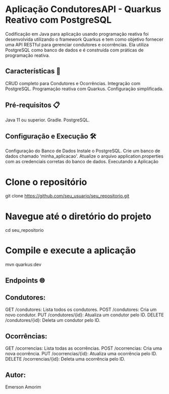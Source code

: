 # Aplicação CondutoresAPI - Quarkus Reativo com PostgreSQL

Codificação em Java para aplicação usando programação reativa foi desenvolvida utilizando o framework Quarkus e tem como objetivo fornecer uma API RESTful para gerenciar condutores e ocorrências. Ela utiliza PostgreSQL como banco de dados e é construída com práticas de programação reativa.

## Características 🚀 

CRUD completo para Condutores e Ocorrências.
Integração com PostgreSQL.
Programação reativa com Quarkus.
Configuração simplificada.


## Pré-requisitos 📋

Java 11 ou superior.
Gradle.
PostgreSQL.

## Configuração e Execução 🛠
Configuração do Banco de Dados
Instale o PostgreSQL.
Crie um banco de dados chamado 'minha_aplicacao'.
Atualize o arquivo application.properties com as credenciais corretas do banco de dados.
Executando a Aplicação


# Clone o repositório
git clone https://github.com/seu_usuario/seu_repositorio.git

# Navegue até o diretório do projeto
cd seu_repositorio

# Compile e execute a aplicação
mvn quarkus:dev

## Endpoints 🌐 
## Condutores:

GET /condutores: Lista todos os condutores.
POST /condutores: Cria um novo condutor.
PUT /condutores/{id}: Atualiza um condutor pelo ID.
DELETE /condutores/{id}: Deleta um condutor pelo ID.

## Ocorrências:

GET /ocorrencias: Lista todas as ocorrências.
POST /ocorrencias: Cria uma nova ocorrência.
PUT /ocorrencias/{id}: Atualiza uma ocorrência pelo ID.
DELETE /ocorrencias/{id}: Deleta uma ocorrência pelo ID.



## Autor:
Emerson Amorim